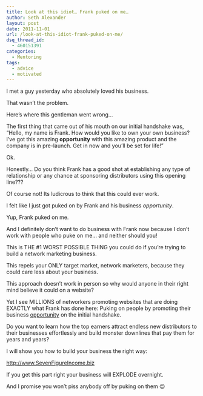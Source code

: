 ```yaml
---
title: Look at this idiot… Frank puked on me…
author: Seth Alexander
layout: post
date: 2011-11-01
url: /look-at-this-idiot-frank-puked-on-me/
dsq_thread_id:
  - 460151391
categories:
  - Mentoring
tags:
  - advice
  - motivated
---
```

I met a guy yesterday who absolutely loved his business.

That wasn&#8217;t the problem.

Here&#8217;s where this gentleman went wrong&#8230;

The first thing that came out of his mouth on our initial handshake was, &#8220;Hello, my name is Frank. How would you like to own your own business? I&#8217;ve got this amazing **opportunity** with this amazing product and the company is in pre-launch. Get in now and you&#8217;ll be set for life!&#8221;

Ok.

Honestly&#8230; Do you think Frank has a good shot at establishing any type of relationship or any chance at sponsoring distributors using this opening line???

Of course not! Its ludicrous to think that this could ever work.

I felt like I just got puked on by Frank and his business _opportunity_.<!--more-->

Yup, Frank puked on me.

And I definitely don&#8217;t want to do business with Frank now because I don&#8217;t work with people who puke on me&#8230; and neither should you!

This is THE #1 WORST POSSIBLE THING you could do if you&#8217;re trying to build a network marketing business.

This repels your ONLY target market, network marketers, because they could care less about your business.

This approach doesn&#8217;t work in person so why would anyone in their right mind believe it could on a website?

Yet I see MILLIONS of networkers promoting websites that are doing EXACTLY what Frank has done here: Puking on people by promoting their business <u>opportunity</u> on the initial handshake.

Do you want to learn how the top earners attract endless new distributors to their businesses effortlessly and build monster downlines that pay them for years and years?

I will show you how to build your business the right way:

<a rel="nofollow" href="http://www.sevenfigureincome.biz/" target="_self">http://www.SevenFigureIncome.biz</a>

If you get this part right your business will EXPLODE overnight.

And I promise you won&#8217;t piss anybody off by puking on them 😉